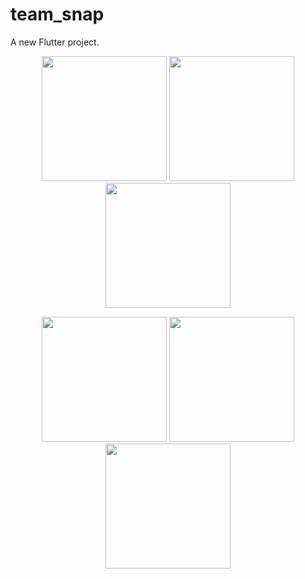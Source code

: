 # team_snap

A new Flutter project.
<p align="center">
  <img src="https://github.com/user-attachments/assets/5640c8bb-04f6-4e52-8433-c1eb3aeefe72" width="200" />
  <img src="https://github.com/user-attachments/assets/4405a77a-cbe3-47cd-a96e-2d5f79308510" width="200" />
  <img src="https://github.com/user-attachments/assets/e060d365-388e-41fa-86ea-df40687afcd2" width="200" />
</p>

<p align="center">
  <img src="https://github.com/user-attachments/assets/74ebf0b1-9b8b-4031-8fc1-d0b27fffabba" width="200" />
  <img src="https://github.com/user-attachments/assets/05fe46bb-e99e-49d5-8dd3-0ecf5caa1ba2" width="200" />
  <img src="https://github.com/user-attachments/assets/29441f28-6b80-408b-a773-15f315c73387" width="200" />
</p>
